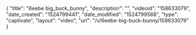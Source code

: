{
    "title": "6eebe big_buck_bunny",
    "description": "",
    "videoid": "158633079",
    "date_created": "1524799441",
    "date_modified": "1524799568",
    "type": "captivate",
    "layout": "video",
    "url": "\/v\/6eebe-big-buck-bunny\/158633079"
}